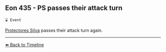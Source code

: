 ## Eon 435 - PS passes their attack turn

`⌛ Event`

[Protectores Silva](https://zeithalt.github.io/r/protectores_silva.html) passes their attack turn again.


----------
[⬅️ Back to Timeline](https://zeithalt.github.io/t/#eon0435)